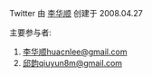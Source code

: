 Twitter 由 [李华顺](http://huacn.blogbus.com) 创建于 2008.04.27

主要参与者:
  1. [李华顺](http://huacn.blogbus.com)<huacnlee@gmail.com>
  1. [邱韵](http://www.cnblogs.com/qiuyun8m/)<qiuyun8m@gmail.com>